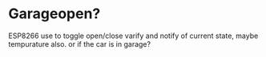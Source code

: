 # Garageopen?
ESP8266 use to toggle open/close varify and notify of current state, maybe tempurature also. or if the car is in garage?
